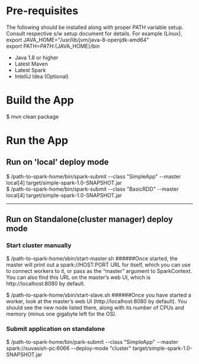# Pre-requisites
The following should be installed along with proper PATH variable setup. Consult respective s/w setup document for details.
For example (Linux),<br />
export JAVA_HOME="/usr/lib/jvm/java-8-openjdk-amd64"<br />
export PATH=${PATH}:${JAVA_HOME}/bin

- Java 1.8 or higher
- Latest Maven
- Latest Spark
- IntelliJ Idea (Optional)

# Build the App
$ mvn clean package


# Run the App

## Run on 'local' deploy mode
$ /path-to-spark-home/bin/spark-submit --class "SimpleApp" --master local[4] target/simple-spark-1.0-SNAPSHOT.jar<br />
$ /path-to-spark-home/bin/spark-submit --class "BasicRDD" --master local[4] target/simple-spark-1.0-SNAPSHOT.jar

<hr />

## Run on Standalone(cluster manager) deploy mode

### Start cluster manually
$ /path-to-spark-home/sbin/start-master.sh
######Once started, the master will print out a spark://HOST:PORT URL for itself, which you can use to connect workers to it, or pass as the “master” argument to SparkContext. You can also find this URL on the master’s web UI, which is http://localhost:8080 by default. <br />

$ /path-to-spark-home/sbin/start-slave.sh <master-spark-URL>
######Once you have started a worker, look at the master’s web UI (http://localhost:8080 by default). You should see the new node listed there, along with its number of CPUs and memory (minus one gigabyte left for the OS).

### Submit application on standalone
$ /path-to-spark-home/bin/park-submit --class "SimpleApp" --master spark://suvasish-pc:6066 --deploy-mode "cluster" target/simple-spark-1.0-SNAPSHOT.jar


